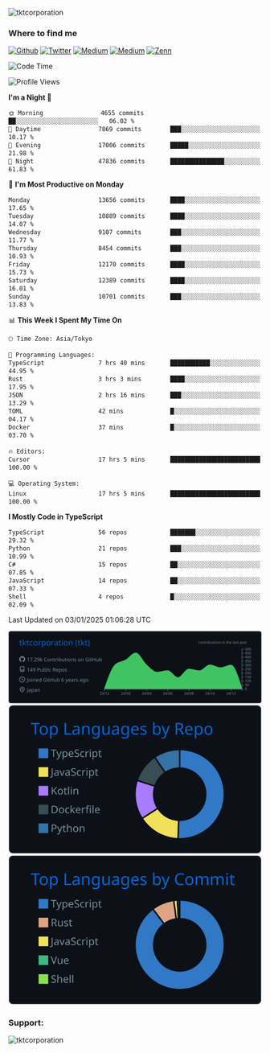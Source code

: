 <p align="left"> <img src="https://komarev.com/ghpvc/?username=tktcorporation&label=Profile%20views&color=0e75b6&style=flat" alt="tktcorporation" /> </p>

<h3>Where to find me</h3>
<p>
<a href="https://github.com/tktcorporation" target="_blank"><img alt="Github" src="https://img.shields.io/badge/GitHub-%2312100E.svg?&style=for-the-badge&logo=Github&logoColor=white" /></a>
<a href="https://twitter.com/tktcorporation" target="_blank"><img alt="Twitter" src="https://img.shields.io/badge/twitter-%231DA1F2.svg?&style=for-the-badge&logo=twitter&logoColor=white" /></a>
<a href="https://www.linkedin.com/in/tktcorporation" target="_blank"><img alt="Medium" src="https://img.shields.io/badge/linkdin-0a66c2.svg?&style=for-the-badge&logo=linkedin&logoColor=white" /></a>
<a href="https://qiita.com/tktcorporation" target="_blank"><img alt="Medium" src="https://img.shields.io/badge/qiita-55C500.svg?&style=for-the-badge&logo=qiita&logoColor=white" /></a>
<a href="https://zenn.dev/tktcorporation" target="_blank"><img alt="Zenn" src="https://img.shields.io/badge/Zenn-3EA8FF.svg?&style=for-the-badge&logo=Zenn&logoColor=white" /></a>
</p>
  
<!--START_SECTION:waka-->
![Code Time](http://img.shields.io/badge/Code%20Time-1%2C988%20hrs%2011%20mins-blue)

![Profile Views](http://img.shields.io/badge/Profile%20Views-0-blue)

**I'm a Night 🦉** 

```text
🌞 Morning                4655 commits        ██░░░░░░░░░░░░░░░░░░░░░░░   06.02 % 
🌆 Daytime                7869 commits        ███░░░░░░░░░░░░░░░░░░░░░░   10.17 % 
🌃 Evening                17006 commits       █████░░░░░░░░░░░░░░░░░░░░   21.98 % 
🌙 Night                  47836 commits       ███████████████░░░░░░░░░░   61.83 % 
```
📅 **I'm Most Productive on Monday** 

```text
Monday                   13656 commits       ████░░░░░░░░░░░░░░░░░░░░░   17.65 % 
Tuesday                  10889 commits       ████░░░░░░░░░░░░░░░░░░░░░   14.07 % 
Wednesday                9107 commits        ███░░░░░░░░░░░░░░░░░░░░░░   11.77 % 
Thursday                 8454 commits        ███░░░░░░░░░░░░░░░░░░░░░░   10.93 % 
Friday                   12170 commits       ████░░░░░░░░░░░░░░░░░░░░░   15.73 % 
Saturday                 12389 commits       ████░░░░░░░░░░░░░░░░░░░░░   16.01 % 
Sunday                   10701 commits       ███░░░░░░░░░░░░░░░░░░░░░░   13.83 % 
```


📊 **This Week I Spent My Time On** 

```text
🕑︎ Time Zone: Asia/Tokyo

💬 Programming Languages: 
TypeScript               7 hrs 40 mins       ███████████░░░░░░░░░░░░░░   44.95 % 
Rust                     3 hrs 3 mins        ████░░░░░░░░░░░░░░░░░░░░░   17.95 % 
JSON                     2 hrs 16 mins       ███░░░░░░░░░░░░░░░░░░░░░░   13.29 % 
TOML                     42 mins             █░░░░░░░░░░░░░░░░░░░░░░░░   04.17 % 
Docker                   37 mins             █░░░░░░░░░░░░░░░░░░░░░░░░   03.70 % 

🔥 Editors: 
Cursor                   17 hrs 5 mins       █████████████████████████   100.00 % 

💻 Operating System: 
Linux                    17 hrs 5 mins       █████████████████████████   100.00 % 
```

**I Mostly Code in TypeScript** 

```text
TypeScript               56 repos            ███████░░░░░░░░░░░░░░░░░░   29.32 % 
Python                   21 repos            ███░░░░░░░░░░░░░░░░░░░░░░   10.99 % 
C#                       15 repos            ██░░░░░░░░░░░░░░░░░░░░░░░   07.85 % 
JavaScript               14 repos            ██░░░░░░░░░░░░░░░░░░░░░░░   07.33 % 
Shell                    4 repos             █░░░░░░░░░░░░░░░░░░░░░░░░   02.09 % 
```




 Last Updated on 03/01/2025 01:06:28 UTC
<!--END_SECTION:waka-->

[![](https://raw.githubusercontent.com/tktcorporation/tktcorporation/master/profile-summary-card-output/github_dark/0-profile-details.svg)](https://github.com/vn7n24fzkq/github-profile-summary-cards)
[![](https://raw.githubusercontent.com/tktcorporation/tktcorporation/master/profile-summary-card-output/github_dark/1-repos-per-language.svg)](https://github.com/vn7n24fzkq/github-profile-summary-cards) [![](https://raw.githubusercontent.com/tktcorporation/tktcorporation/master/profile-summary-card-output/github_dark/2-most-commit-language.svg)](https://github.com/vn7n24fzkq/github-profile-summary-cards)

<h3 align="left">Support:</h3>
<p><a href="https://www.buymeacoffee.com/tktcorporation"> <img align="left" src="https://cdn.buymeacoffee.com/buttons/v2/default-yellow.png" height="50" width="210" alt="tktcorporation" /></a></p><br><br>
